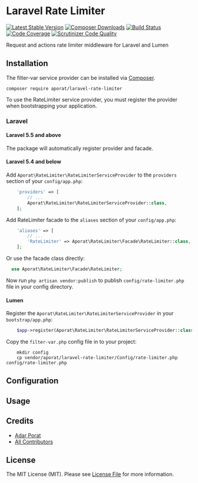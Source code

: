 # Laravel Rate Limiter

[![Latest Stable Version](https://poser.pugx.org/aporat/laravel-rate-limiter/version.png)](https://packagist.org/packages/aporat/laravel-rate-limiter)
[![Composer Downloads](https://poser.pugx.org/aporat/laravel-rate-limiter/d/total.png)](https://packagist.org/packages/aporat/laravel-rate-limiter)
[![Build Status](https://github.com/aporat/laravel-rate-limiter/workflows/Tests/badge.svg)](https://github.com/aporat/laravel-rate-limiter/actions)
[![Code Coverage](https://scrutinizer-ci.com/g/aporat/laravel-rate-limiter/badges/coverage.png?b=master)](https://scrutinizer-ci.com/g/aporat/laravel-rate-limiter/?branch=master)
[![Scrutinizer Code Quality](https://scrutinizer-ci.com/g/aporat/laravel-rate-limiter/badges/quality-score.png?b=master)](https://scrutinizer-ci.com/g/aporat/laravel-rate-limiter/?branch=master)

Request and actions rate limiter middleware for Laravel and Lumen

## Installation

The filter-var service provider can be installed via [Composer](https://getcomposer.org/).

```
composer require aporat/laravel-rate-limiter
```

To use the RateLimiter service provider, you must register the provider when bootstrapping your application.

### Laravel

#### Laravel 5.5 and above

The package will automatically register provider and facade.

#### Laravel 5.4 and below

Add `Aporat\RateLimiter\RateLimiterServiceProvider` to the `providers` section of your `config/app.php`:

```php
    'providers' => [
        // ...
        Aporat\RateLimiter\RateLimiterServiceProvider::class,
    ];
```

Add RateLimiter facade to the `aliases` section of your `config/app.php`:

```php
    'aliases' => [
        // ...
        'RateLimiter' => Aporat\RateLimiter\Facade\RateLimiter::class,
    ];
```

Or use the facade class directly:

```php
  use Aporat\RateLimiter\Facade\RateLimiter;
```

Now run `php artisan vendor:publish` to publish `config/rate-limiter.php` file in your config directory.

#### Lumen

Register the `Aporat\RateLimiter\RateLimiterServiceProvider` in your `bootstrap/app.php`:

```php
    $app->register(Aporat\RateLimiter\RateLimiterServiceProvider::class);
```

Copy the `filter-var.php` config file in to your project:

```
    mkdir config
    cp vendor/aporat/laravel-rate-limiter/Config/rate-limiter.php config/rate-limiter.php
```


## Configuration

## Usage


## Credits

- [Adar Porat][link-author]
- [All Contributors][link-contributors]

## License

The MIT License (MIT). Please see [License File](LICENSE) for more information.

[ico-version]: https://img.shields.io/packagist/v/aporat/laravel-rate-limiter.svg?style=flat-square
[ico-license]: https://img.shields.io/badge/license-MIT-brightgreen.svg?style=flat-square
[ico-build]: https://img.shields.io/travis/aporat/laravel-rate-limiter/master.svg?style=flat-square
[ico-scrutinizer]: https://img.shields.io/scrutinizer/coverage/g/aporat/laravel-rate-limiter.svg?style=flat-square
[ico-code-quality]: https://img.shields.io/scrutinizer/g/aporat/laravel-rate-limiter.svg?style=flat-square
[ico-downloads]: https://img.shields.io/packagist/dt/aporat/laravel-rate-limiter.svg?style=flat-square

[link-packagist]: https://packagist.org/packages/aporat/laravel-rate-limiter
[link-travis]: https://travis-ci.org/aporat/laravel-rate-limiter
[link-scrutinizer]: https://scrutinizer-ci.com/g/aporat/laravel-rate-limiter/code-structure
[link-code-quality]: https://scrutinizer-ci.com/g/aporat/laravel-rate-limiter
[link-downloads]: https://packagist.org/packages/aporat/laravel-rate-limiter
[link-author]: https://github.com/aporat
[link-contributors]: ../../contributors
